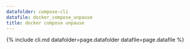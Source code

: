 ```yaml
---
datafolder: compose-cli
datafile: docker_compose_unpause
title: docker compose unpause
---
```

<!--
Sorry, but the contents of this page are automatically generated from
Docker's source code. If you want to suggest a change to the text that appears
here, you'll need to find the string by searching this repo:
https://github.com/docker/compose-cli
-->
{% include cli.md datafolder=page.datafolder datafile=page.datafile %}
